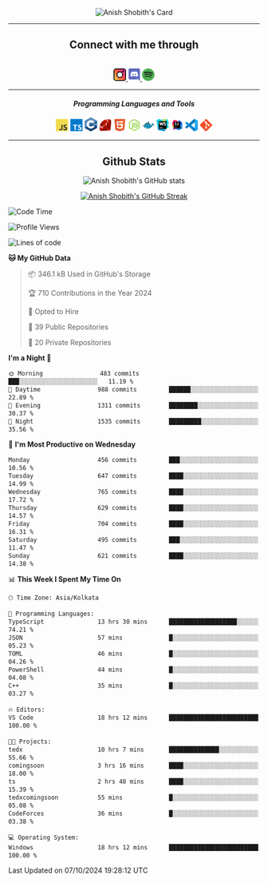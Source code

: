 <div align="center">

![Anish Shobith's Card](https://cardivo.vercel.app/api?name=Anish%20Shobith%20P%20S&description=Hi%20there%F0%9F%91%8B,%20I%20am%20a%2020-years-old.%20I%20am%20a%20Web%20and%20Application%20developer%20from%20India.%20Nice%20to%20meet%20you%20all.%20Looking%20forward%20to%20paritcipate%20with%20you.&image=https://i.imgur.com/WlQk3PY.jpg&&disableAnimation=true&site=https://anishshobithps.tech&pattern=plus&colorPattern=%23171616&backgroundColor=%231a1b26&instagram=anish_shobith&linkedin=Anish%20Shobith%20P%20S&fontColor=%23ffffff&iconColor=%23ffffff)

<hr>
 <h2> Connect with me through </h2>
<br>
<a href="https://www.instagram.com/anish_shobith/">
    <img alt="Anish Shobith's Instagram" width="25px" src="https://raw.githubusercontent.com/anishshobithps/anishshobithps/master/assets/socials/instagram.svg">
    </a>
    <a href="https://discord.gg/cWgDskT">
    <img alt="Anish Shobith's Discord", width="25px" src="https://raw.githubusercontent.com/anishshobithps/anishshobithps/master/assets/socials/discord.svg">
    </a>
    <a href="https://open.spotify.com/user/goshcrm0y9jzum2lffvu6f4hz">
    <img alt="Anish Shobith's Spotify", width="25px" src="https://raw.githubusercontent.com/anishshobithps/anishshobithps/master/assets/socials/spotify.svg">
    </a>
    <br>
    <hr>
    <h4> <i> Programming Languages and Tools </i> </h4>
    <img width="25px" src="https://raw.githubusercontent.com/anishshobithps/anishshobithps/master/assets/languages/javascript.svg">
    <img width="25px" src="https://raw.githubusercontent.com/anishshobithps/anishshobithps/master/assets/languages/typescript.svg">
    <img width="25px" src="https://raw.githubusercontent.com/anishshobithps/anishshobithps/master/assets/languages/cpp.svg">
    <img width="25px" src="https://raw.githubusercontent.com/anishshobithps/anishshobithps/master/assets/languages/ruby.svg">
    <img width="25px" src="https://raw.githubusercontent.com/anishshobithps/anishshobithps/master/assets/languages/html.svg">
    <img width="25px" src="https://raw.githubusercontent.com/anishshobithps/anishshobithps/master/assets/tools/nodejs.svg">
    <img width="25px" src="https://raw.githubusercontent.com/anishshobithps/anishshobithps/master/assets/tools/docker.svg">
    <img width="25px" src="https://raw.githubusercontent.com/anishshobithps/anishshobithps/master/assets/tools/webstorm.svg">
    <img width="25px" src="https://raw.githubusercontent.com/anishshobithps/anishshobithps/master/assets/tools/intellij.svg">
    <img width="25px" src="https://raw.githubusercontent.com/anishshobithps/anishshobithps/master/assets/tools/visualstudiocode.svg">
    <img width="25px" src="https://raw.githubusercontent.com/anishshobithps/anishshobithps/master/assets/tools/git.svg">
<hr>
 <h2> Github Stats </h2>

![Anish Shobith's GitHub stats](https://github-readme-stats-fk82.vercel.app/api?username=anishshobithps&show_icons=true&theme=tokyonight&count_private=true)

[![Anish Shobith's GitHub Streak](https://streak-stats.demolab.com?user=anishshobithps&theme=tokyonight&hide_border=true&border_radius=4.6)](https://git.io/streak-stats)

</div>

<!--START_SECTION:waka-->
![Code Time](http://img.shields.io/badge/Code%20Time-1%2C314%20hrs%209%20mins-blue)

![Profile Views](http://img.shields.io/badge/Profile%20Views-0-blue)

![Lines of code](https://img.shields.io/badge/From%20Hello%20World%20I%27ve%20Written-1.1%20million%20lines%20of%20code-blue)

**🐱 My GitHub Data** 

> 📦 346.1 kB Used in GitHub's Storage 
 > 
> 🏆 710 Contributions in the Year 2024
 > 
> 💼 Opted to Hire
 > 
> 📜 39 Public Repositories 
 > 
> 🔑 20 Private Repositories 
 > 
**I'm a Night 🦉** 

```text
🌞 Morning                483 commits         ███░░░░░░░░░░░░░░░░░░░░░░   11.19 % 
🌆 Daytime                988 commits         ██████░░░░░░░░░░░░░░░░░░░   22.89 % 
🌃 Evening                1311 commits        ████████░░░░░░░░░░░░░░░░░   30.37 % 
🌙 Night                  1535 commits        █████████░░░░░░░░░░░░░░░░   35.56 % 
```
📅 **I'm Most Productive on Wednesday** 

```text
Monday                   456 commits         ███░░░░░░░░░░░░░░░░░░░░░░   10.56 % 
Tuesday                  647 commits         ████░░░░░░░░░░░░░░░░░░░░░   14.99 % 
Wednesday                765 commits         ████░░░░░░░░░░░░░░░░░░░░░   17.72 % 
Thursday                 629 commits         ████░░░░░░░░░░░░░░░░░░░░░   14.57 % 
Friday                   704 commits         ████░░░░░░░░░░░░░░░░░░░░░   16.31 % 
Saturday                 495 commits         ███░░░░░░░░░░░░░░░░░░░░░░   11.47 % 
Sunday                   621 commits         ████░░░░░░░░░░░░░░░░░░░░░   14.38 % 
```


📊 **This Week I Spent My Time On** 

```text
🕑︎ Time Zone: Asia/Kolkata

💬 Programming Languages: 
TypeScript               13 hrs 30 mins      ███████████████████░░░░░░   74.21 % 
JSON                     57 mins             █░░░░░░░░░░░░░░░░░░░░░░░░   05.23 % 
TOML                     46 mins             █░░░░░░░░░░░░░░░░░░░░░░░░   04.26 % 
PowerShell               44 mins             █░░░░░░░░░░░░░░░░░░░░░░░░   04.08 % 
C++                      35 mins             █░░░░░░░░░░░░░░░░░░░░░░░░   03.27 % 

🔥 Editors: 
VS Code                  18 hrs 12 mins      █████████████████████████   100.00 % 

🐱‍💻 Projects: 
tedx                     10 hrs 7 mins       ██████████████░░░░░░░░░░░   55.66 % 
comingsoon               3 hrs 16 mins       ████░░░░░░░░░░░░░░░░░░░░░   18.00 % 
ts                       2 hrs 48 mins       ████░░░░░░░░░░░░░░░░░░░░░   15.39 % 
tedxcomingsoon           55 mins             █░░░░░░░░░░░░░░░░░░░░░░░░   05.08 % 
CodeForces               36 mins             █░░░░░░░░░░░░░░░░░░░░░░░░   03.38 % 

💻 Operating System: 
Windows                  18 hrs 12 mins      █████████████████████████   100.00 % 
```


 Last Updated on 07/10/2024 19:28:12 UTC
<!--END_SECTION:waka-->
